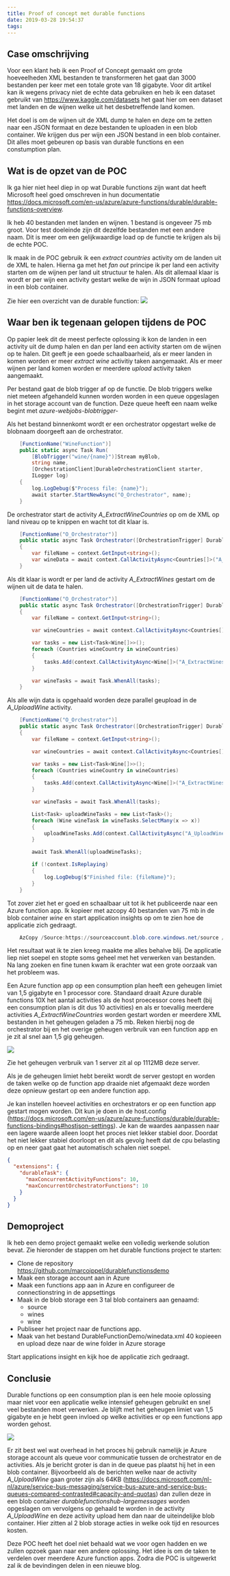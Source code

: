 ```yaml
---
title: Proof of concept met durable functions
date: 2019-03-28 19:54:37
tags:
---
```


Case omschrijving 
---

Voor een klant heb ik een Proof of Concept gemaakt om grote hoeveelheden XML bestanden te transformeren het gaat dan 3000 bestanden per keer met een totale grote van 18 gigabyte. Voor dit artikel kan ik wegens privacy niet de echte data gebruiken en heb ik een dataset gebruikt van https://www.kaggle.com/datasets het gaat hier om een dataset met landen en de wijnen welke uit het desbetreffende land komen. 

Het doel is om de wijnen uit de XML dump te halen en deze om te zetten naar een JSON formaat en deze bestanden te uploaden in een blob container. We krijgen dus per wijn een JSON bestand in een blob container. Dit alles moet gebeuren op basis van durable functions en een constumption plan.

Wat is de opzet van de POC
---
Ik ga hier niet heel diep in op wat Durable functions zijn want dat heeft Microsoft heel goed omschreven in hun documentatie https://docs.microsoft.com/en-us/azure/azure-functions/durable/durable-functions-overview.

Ik heb 40 bestanden met landen en wijnen. 1 bestand is ongeveer 75 mb groot. Voor test doeleinde zijn dit dezelfde bestanden met een andere naam. Dit is meer om een gelijkwaardige load op de functie te krijgen als bij de echte POC.

Ik maak in de POC gebruik ik een *extract countries* activity om de landen uit de XML te halen. Hierna ga met het *fan out* principe ik per land een activity starten om de wijnen per land uit structuur te halen. Als dit allemaal klaar is wordt er per wijn een activity gestart welke de wijn in JSON formaat upload in een blob container.

Zie hier een overzicht van de durable function:
<img src="/images/durable-functions-overview.png" />


Waar ben ik tegenaan gelopen tijdens de POC
---
Op papier leek dit de meest perfecte oplossing ik kon de landen in een activity uit de dump halen en dan per land een activity starten om de wijnen op te halen.
Dit geeft je een goede schaalbaarheid, als er meer landen in komen worden er meer *extract wine* activitiy taken aangemaakt.
Als er meer wijnen per land komen worden er meerdere *upload* activity taken aangemaakt.

Per bestand gaat de blob trigger af op de functie. De blob triggers welke niet meteen afgehandeld kunnen worden worden in een queue opgeslagen in het storage account van de function. Deze queue heeft een naam welke begint met *azure-webjobs-blobtrigger-*

Als het bestand binnenkomt wordt er een orchestrator opgestart welke de blobnaam doorgeeft aan de orchestrator.
```csharp
    [FunctionName("WineFunction")]
    public static async Task Run(
        [BlobTrigger("wine/{name}")]Stream myBlob,
        string name,
        [OrchestrationClient]DurableOrchestrationClient starter,
        ILogger log)
    {
        log.LogDebug($"Process file: {name}");
        await starter.StartNewAsync("O_Orchestrator", name);
    }
```

De orchestrator start de activity *A_ExtractWineCountries* op om de XML op land niveau op te knippen en wacht tot dit klaar is.
```csharp
    [FunctionName("O_Orchestrator")]
    public static async Task Orchestrator([OrchestrationTrigger] DurableOrchestrationContext context, ILogger log)
    {
        var fileName = context.GetInput<string>();
        var wineData = await context.CallActivityAsync<Countries[]>("A_ExtractWineCountries", fileName);
    }
```


Als dit klaar is wordt er per land de activity *A_ExtractWines* gestart om de wijnen uit de data te halen.
```csharp
    [FunctionName("O_Orchestrator")]
    public static async Task Orchestrator([OrchestrationTrigger] DurableOrchestrationContext context, ILogger log)
    {
        var fileName = context.GetInput<string>();

        var wineCountries = await context.CallActivityAsync<Countries[]>("A_ExtractWineCountries", fileName);

        var tasks = new List<Task<Wine[]>>();
        foreach (Countries wineCountry in wineCountries)
        {
            tasks.Add(context.CallActivityAsync<Wine[]>("A_ExtractWines", wineCountry));
        }

        var wineTasks = await Task.WhenAll(tasks);
    }
```

Als alle wijn data is opgehaald worden deze parallel geupload in de *A_UploadWine* activity.  

```csharp
    [FunctionName("O_Orchestrator")]
    public static async Task Orchestrator([OrchestrationTrigger] DurableOrchestrationContext context, ILogger log)
    {
        var fileName = context.GetInput<string>();

        var wineCountries = await context.CallActivityAsync<Countries[]>("A_ExtractWineCountries", fileName);

        var tasks = new List<Task<Wine[]>>();
        foreach (Countries wineCountry in wineCountries)
        {
            tasks.Add(context.CallActivityAsync<Wine[]>("A_ExtractWines", wineCountry));
        }

        var wineTasks = await Task.WhenAll(tasks);

        List<Task> uploadWineTasks = new List<Task>();
        foreach (Wine wineTask in wineTasks.SelectMany(x => x))
        {
            uploadWineTasks.Add(context.CallActivityAsync("A_UploadWine", wineTask));
        }

        await Task.WhenAll(uploadWineTasks);

        if (!context.IsReplaying)
        {
            log.LogDebug($"Finished file: {fileName}");
        }
    }
```

Tot zover ziet het er goed en schaalbaar uit tot ik het publiceerde naar een Azure function app.
Ik kopieer met azcopy 40 bestanden van 75 mb in de blob container *wine* en start application insights op om te zien hoe de applicatie zich gedraagt.
```powershell
    AzCopy /Source:https://sourceaccount.blob.core.windows.net/source /Dest:https://destaccount.blob.core.windows.net/wine /SourceKey:key1 /DestKey:key2 /S
```

Het resultaat wat ik te zien kreeg maakte me alles behalve blij. De applicatie liep niet soepel en stopte soms geheel met het verwerken van bestanden.
Na lang zoeken en fine tunen kwam ik erachter wat een grote oorzaak van het probleem was.

Een Azure function app op een consumption plan heeft een geheugen limiet van 1,5 gigabyte en 1 processor core. Standaard draait Azure durable functions 10X het aantal activities als de host proecessor cores heeft (bij een consumption plan is dit dus 10 activities) en als er toevallig meerdere activities *A_ExtractWineCountries* worden gestart worden er meerdere XML bestanden in het geheugen geladen a 75 mb. Reken hierbij nog de orchestrator bij en het overige geheugen verbruik van een function app en je zit al snel aan 1,5 gig geheugen.

<img src="/images/durable-functions-applicationInsight.png" />

Zie het geheugen verbruik van 1 server zit al op 1112MB deze server.

Als je de geheugen limiet hebt bereikt wordt de server gestopt en worden de taken welke op de function app draaide niet afgemaakt deze worden deze opnieuw gestart op een andere function app.  

Je kan instellen hoeveel activities en orchestrators er op een function app gestart mogen worden. Dit kun je doen in de host.config (https://docs.microsoft.com/en-us/azure/azure-functions/durable/durable-functions-bindings#hostjson-settings). Je kan de waardes aanpassen naar een lagere waarde alleen loopt het proces niet lekker stabiel door. Doordat het niet lekker stabiel doorloopt en dit als gevolg heeft dat de cpu belasting op en neer gaat gaat het automatisch schalen niet soepel.
```json
{
  "extensions": {
    "durableTask": {
      "maxConcurrentActivityFunctions": 10,
      "maxConcurrentOrchestratorFunctions": 10
    }
  }
}
```
Demoproject
---
Ik heb een demo project gemaakt welke een volledig werkende solution bevat. 
Zie hieronder de stappen om het durable functions project te starten:
* Clone de repository https://github.com/marcoippel/durablefunctionsdemo
* Maak een storage account aan in Azure
* Maak een functions app aan in Azure en configureer de connectionstring in de appsettings 
* Maak in de blob storage een 3 tal blob containers aan genaamd:
    * source
    * wines
    * wine
* Publiseer het project naar de functions app.
* Maak van het bestand DurableFunctionDemo/winedata.xml 40 kopieeen en upload deze naar de wine folder in Azure storage

Start applications insight en kijk hoe de applicatie zich gedraagt.



Conclusie
---
Durable functions op een consumption plan is een hele mooie oplossing maar niet voor een applicatie welke intensief geheugen gebruikt en snel veel bestanden moet verwerken. Je blijft met het geheugen limiet van 1,5 gigabyte en je hebt geen invloed op welke activities er op een functions app  worden gehost. 

<img src="/images/durable-functions-storage.png" />

Er zit best wel wat overhead in het proces hij gebruik namelijk je Azure storage account als queue voor communicatie tussen de orchestrator en de activities. Als je bericht groter is dan in de queue pas plaatst hij het in een blob container. Bijvoorbeeld als de berichten welke naar de activity *A_UploadWine* gaan groter zijn als 64KB (https://docs.microsoft.com/nl-nl/azure/service-bus-messaging/service-bus-azure-and-service-bus-queues-compared-contrasted#capacity-and-quotas) dan zullen deze in een blob container *durablefunctionshub-largemessages* worden opgeslagen om vervolgens op gehaald te worden in de activity *A_UploadWine* en deze activity upload hem dan naar de uiteindelijke blob container. Hier zitten al 2 blob storage acties in welke ook tijd en resources kosten.



Deze POC heeft het doel niet behaald wat we voor ogen hadden en we zullen opzoek gaan naar een andere oplossing. Het idee is om de taken te verdelen over meerdere Azure function apps. Zodra die POC is uitgewerkt zal ik de bevindingen delen in een nieuwe blog.
